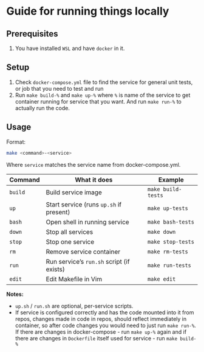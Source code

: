 # Guide for running things locally

## Prerequisites

1. You have installed `WSL` and have `docker` in it.

## Setup

1. Check `docker-compose.yml` file to find the service for general unit tests,
   or job that you need to test and run
1. Run `make build-%` and `make up-%` where `%` is name of the service to get
   container running for service that you want. And run `make run-%` to actually
   run the code.

## Usage

Format:

```sh
make <command>-<service>
```

Where `service` matches the service name from docker-compose.yml.

| Command | What it does                              | Example              |
| ------- | ----------------------------------------- | -------------------- |
| `build` | Build service image                       | `make build-tests` |
| `up`    | Start service (runs `up.sh` if present)   | `make up-tests`    |
| `bash`  | Open shell in running service             | `make bash-tests`  |
| `down`  | Stop all services                         | `make down`          |
| `stop`  | Stop one service                          | `make stop-tests`  |
| `rm`    | Remove service container                  | `make rm-tests`    |
| `run`   | Run service’s `run.sh` script (if exists) | `make run-tests`   |
| `edit`  | Edit Makefile in Vim                      | `make edit`          |

**Notes:**

* `up.sh` / `run.sh` are optional, per-service scripts.
* If service is configured correctly and has the code mounted
  into it from repos, changes made in code in repos, should reflect immediately
  in container, so after code changes you would need to just run `make run-%`.
  If there are changes in docker-compose - run `make up-%` again and if there
  are changes in `Dockerfile` itself used for service - run `make build-%`
